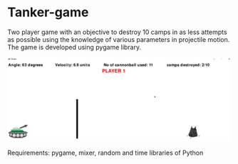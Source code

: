 # Tanker-game

Two player game with an objective to destroy 10 camps in as less attempts as possible using the knowledge of various parameters in projectile motion. The game is developed using pygame library.

![alt text](https://github.com/akashbharadwaj2001/Tanker-game/blob/main/example.png?raw=true)

Requirements: pygame, mixer, random and time libraries of Python
